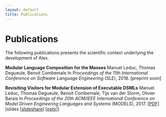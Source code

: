 ```yaml
---
layout: default
title: Publications
---
```


# Publications

The following publications presents the scientific context underlying the development of Alex.

**Modular Language Composition for the Masses**
Manuel Leduc, Thomas Degueule, Benoit Combemale
In *Proceedings of the 11th International Conference on Software Language Engineering* (SLE), 2018. [preprint soon]

**Revisiting Visitors for Modular Extension of Executable DSMLs**
Manuel Leduc, Thomas Degueule, Benoit Combemale, Tijs van der Storm, Olivier Barais
In *Proceedings of the 20th ACM/IEEE International Conference on Model Driven Engineering Languages and Systems* (MODELS), 2017. \[[PDF](https://hal.inria.fr/hal-01568169/document)\] \[slides \[[slideshare](https://www.slideshare.net/ManuelLeduc/revisiting-visitors-for-modular-extension-of-executable-dsmls)\] \[[pptx](https://mleduc.xyz/assets/slides/slides_models17.pptx)\]\]


